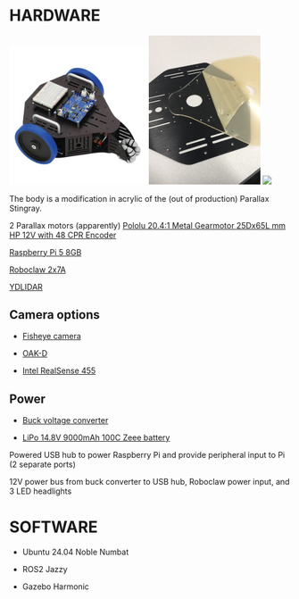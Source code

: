 # HARDWARE

<img src="https://github.com/JHPHELAN/stingray/blob/main/images/stingray3.jpg" width="250"><img src="https://github.com/JHPHELAN/stingray/blob/main/images/Original%20to%20Acrylic.JPG" width="200">
<img src="https://github.com/JHPHELAN/stingray/blob/main/images/Stingray_in_acrylic.jpg" width="350">

The body is a modification in acrylic of the (out of production) Parallax Stingray.

2 Parallax motors (apparently) [Pololu 20.4:1 Metal Gearmotor 25Dx65L mm HP 12V with 48 CPR Encoder](https://www.pololu.com/product/4843)

[Raspberry Pi 5 8GB](https://www.raspberrypi.com/products/raspberry-pi-5/)

[Roboclaw 2x7A](https://www.basicmicro.com/Roboclaw-2x7A-Motor-Controller_p_55.html)

[YDLIDAR](https://www.amazon.com/gp/product/B07W613C1K/ref=ppx_od_dt_b_asin_title_s00?ie=UTF8&psc=1)

## Camera options
- [Fisheye camera](https://www.spinelelectronics.com/product/uc50mpb/)

- [OAK-D](https://shop.luxonis.com/products/oak-d?srsltid=AfmBOopBxDIulDyNvR966PJcUbHrZJljUuQ1s4Y_cAZlwJeJTxqQkb2F)
  
- [Intel RealSense 455](https://www.amazon.com/Intel-RealSense-D455-Webcam-3-1-1280/dp/B08KJCRCGG/ref=sr_1_1?crid=BSICQ530U89X&dib=eyJ2IjoiMSJ9.duQV2NDfQD5nknyVyAFALQYGQWTnTCcKIUa76CdZOFjjudxpAB8eKk6g4ws1A_tKy-KYlinv1IeOSZAgNYS3zfBwB9jIm938tY1YcwmU5DH28Gim7cek7ej7nLTpSKjfQnQcNf1H-FUgzOcGs7og-Q.KqH1AaUX6njKsrn01-kuS2fyuKLit1SKKwWViu_m77A&dib_tag=se&keywords=intel+realsense+455&qid=1749775015&sprefix=Intel+RealSen%2Caps%2C584&sr=8-1)

## Power
- [Buck voltage converter](https://www.aliexpress.com/item/32881619997.html)

- [LiPo 14.8V 9000mAh 100C Zeee battery](https://www.amazon.com/Zeee-9000mAh-14-8V-100C-Connector/dp/B09NKCKWV3/ref=asc_df_B09NKCKWV3?mcid=f73e15122e793537aae149882d390812&hvocijid=6128132845496010429-B09NKCKWV3-&hvexpln=73&tag=hyprod-20&linkCode=df0&hvadid=721245378154&hvpos=&hvnetw=g&hvrand=6128132845496010429&hvpone=&hvptwo=&hvqmt=&hvdev=c&hvdvcmdl=&hvlocint=&hvlocphy=9027693&hvtargid=pla-2281435177858&psc=1)

Powered USB hub to power Raspberry Pi and provide peripheral input to Pi (2 separate ports)

12V power bus from buck converter to USB hub, Roboclaw power input, and 3 LED headlights

# SOFTWARE

- Ubuntu 24.04 Noble Numbat

- ROS2 Jazzy

- Gazebo Harmonic
